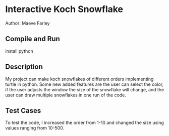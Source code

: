 # Interactive Koch Snowflake
Author: Maeve Farley 

## Compile and Run
install python 

## Description
My project can make koch snowflakes of different orders implementing turtle in python. Some new added features are the user can select the color, if the user adjusts the window the size of the snowflake will change, and the user can draw multiple snowflakes in one run of the code. 

## Test Cases
To test the code, I increased the order from 1-10 and changed the size using values ranging from 10-500. 
